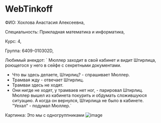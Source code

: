 # WebTinkoff

ФИО: Хохлова Анастасия Алексеевна, 

Специальность: Прикладная математика и информатика, 

Курс: 4, 

Группа: 6409-010302D, 

Любимый анекдот: 
` Мюллер заходит в свой кабинет и видит Штирлица, роющегося у него в сейфе с секретными документами.
- Что вы здесь делаете, Штирлиц? - спрашивает Мюллер.
- Трамвая жду - отвечает Штирлиц.
- Трамваи здесь не ходят.
- Они нигде не ходят, у трамваев нет ног, - парировал Штирлиц.
Мюллер вышел из кабинета покурить и обдумать сложившуюся ситуацию. А когда он вернулся, Штирлица не было в кабинете.
"Уехал" - подумал Мюллер.`

Картинка: Это мы с одногруппниками ![image](https://github.com/AnastasiaH0hlova/WebTinkoff/assets/88399387/a20cb7e8-5966-497b-a28f-e6e04fd51e0d)
